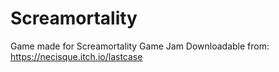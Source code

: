 # Screamortality
 Game made for Screamortality Game Jam
Downloadable from: https://necisque.itch.io/lastcase
